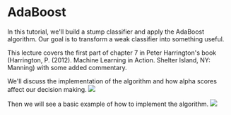 # AdaBoost
In this tutorial, we'll build a stump classifier and apply the AdaBoost algorithm. Our goal is to transform a weak classifier into something useful. 

This lecture covers the first part of chapter 7 in Peter Harrington's book (Harrington, P. (2012). Machine Learning in Action. Shelter Island, NY: Manning) with some added commentary. 

We'll discuss the implementation of the algorithm and how alpha scores
affect our decision making. 
![](https://raw.githubusercontent.com/blehman/Data-Science-45min-Intros/master/adaboost/imgs/alpha_graph.png)

Then we will see a basic example of how to implement the algorithm.
![](https://raw.githubusercontent.com/blehman/Data-Science-45min-Intros/master/adaboost/imgs/adaboost_process.png)

